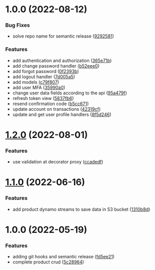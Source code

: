 # 1.0.0 (2022-08-12)


### Bug Fixes

* solve repo name for semantic release ([9292581](https://github.com/edwardramirez31/emoney-backend/commit/9292581d40d605adb9e77c9d684519fb4ff82afc))


### Features

* add authentication and authorization ([365e71b](https://github.com/edwardramirez31/emoney-backend/commit/365e71b603092db45d0897f530d91073a20ff65d))
* add change password handler ([b52eee0](https://github.com/edwardramirez31/emoney-backend/commit/b52eee0d77a51fc7d7ce186a2308b64988054566))
* add forgot password ([0f2393b](https://github.com/edwardramirez31/emoney-backend/commit/0f2393b18b3a1a2d48308483b68d24e80e8ccba2))
* add logout handler ([7d005a5](https://github.com/edwardramirez31/emoney-backend/commit/7d005a5361595d64fba8380164b2f58f5e477099))
* add models ([c79f807](https://github.com/edwardramirez31/emoney-backend/commit/c79f8073f00267a06e70a64145ff14b9469c9bba))
* add user MFA ([35990a0](https://github.com/edwardramirez31/emoney-backend/commit/35990a09f1335cbd43630ae640735da23bbdf70f))
* change user data fields according to the api ([95a479f](https://github.com/edwardramirez31/emoney-backend/commit/95a479f3f94ddbcd3613c2bff116c862a2a884a7))
* refresh token view ([5837fb6](https://github.com/edwardramirez31/emoney-backend/commit/5837fb67744cc4988304e45e363d7ec4ba5756b0))
* resend confirmation code ([b5cc671](https://github.com/edwardramirez31/emoney-backend/commit/b5cc671eccdb77cc8ec3eeda7793efb2ba3d6182))
* update account on transactions ([42319cf](https://github.com/edwardramirez31/emoney-backend/commit/42319cfbd1553b96340a6566935a0abd226042d9))
* update and get user profile handlers ([8f5d246](https://github.com/edwardramirez31/emoney-backend/commit/8f5d246c869fef014aee8506113ea57d2c199d76))

# [1.2.0](https://github.com/edwardramirez31/ecommerce-serverless/compare/v1.1.0...v1.2.0) (2022-08-01)


### Features

* use validation at decorator proxy ([ccadedf](https://github.com/edwardramirez31/ecommerce-serverless/commit/ccadedfa7372e2e7b872b003463928b4b52f8f93))

# [1.1.0](https://github.com/edwardramirez31/ecommerce-serverless/compare/v1.0.0...v1.1.0) (2022-06-16)


### Features

* add product dynamo streams to save data in S3 bucket ([1310b8d](https://github.com/edwardramirez31/ecommerce-serverless/commit/1310b8d02c49e9fb1cc9158895f33a753199a73c))

# 1.0.0 (2022-05-19)


### Features

* adding git hooks and semantic release ([fd5ee21](https://github.com/edwardramirez31/ecommerce-serverless/commit/fd5ee21e15fa123dc93ae36029e76605bc0980b5))
* complete product crud ([5c28964](https://github.com/edwardramirez31/ecommerce-serverless/commit/5c289641fa7cbdd4568b8c2de928cb73dd2fe4d6))
